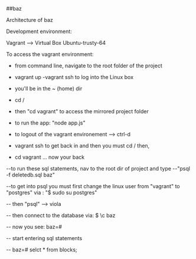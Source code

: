 ##baz

Architecture of baz

Development environment:

Vagrant --> Virtual Box Ubuntu-trusty-64

To access the vagrant environment:
- from command line, navigate to the root folder of the project
- vagrant up
-vagrant ssh to log into the Linux box
- you'll be in the ~ (home) dir
- cd /
- then "cd vagrant" to access the mirrored project folder

- to run the app: "node app.js"

- to logout of the vagrant environement -->  ctrl-d
- vagrant ssh to get back in and then you must cd / then,
- cd vagrant ... now your back




--to run these sql statements, nav to the root dir of project and type
--"psql -f deletedb.sql baz"

--to get into psql you must first change the linux user from "vagrant" to "postgres" via :  "$ sudo su postgres"

-- then "psql"  --> viola

-- then connect to the database via: $ \c baz

-- now you see: baz=#

-- start entering sql statements

-- baz=# selct * from blocks;